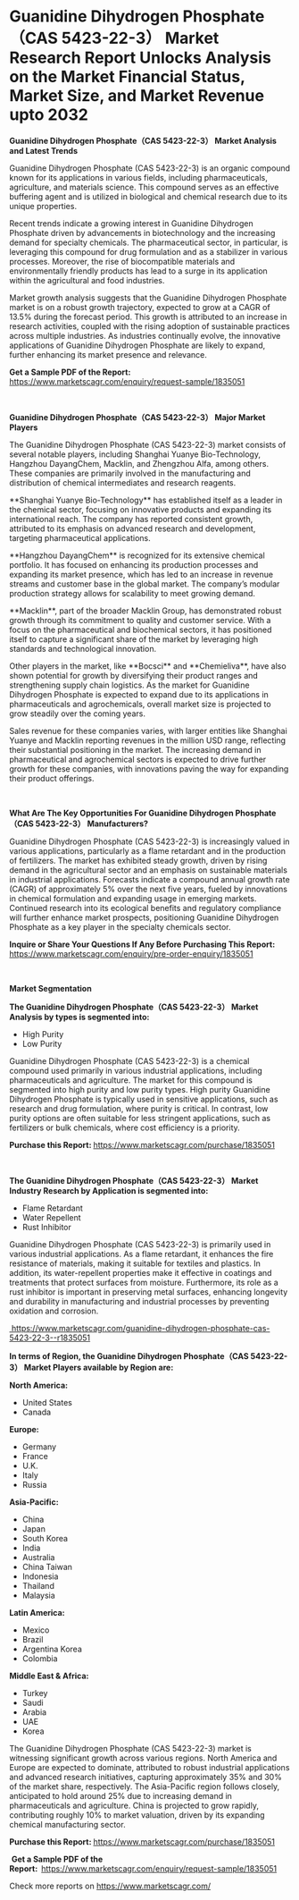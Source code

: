 <p><h1>Guanidine Dihydrogen Phosphate（CAS 5423-22-3） Market Research Report Unlocks Analysis on the Market Financial Status, Market Size, and Market Revenue upto 2032</h1></p><p><strong>Guanidine Dihydrogen Phosphate（CAS 5423-22-3） Market Analysis and Latest Trends</strong></p>
<p><p>Guanidine Dihydrogen Phosphate (CAS 5423-22-3) is an organic compound known for its applications in various fields, including pharmaceuticals, agriculture, and materials science. This compound serves as an effective buffering agent and is utilized in biological and chemical research due to its unique properties.</p><p>Recent trends indicate a growing interest in Guanidine Dihydrogen Phosphate driven by advancements in biotechnology and the increasing demand for specialty chemicals. The pharmaceutical sector, in particular, is leveraging this compound for drug formulation and as a stabilizer in various processes. Moreover, the rise of biocompatible materials and environmentally friendly products has lead to a surge in its application within the agricultural and food industries.</p><p>Market growth analysis suggests that the Guanidine Dihydrogen Phosphate market is on a robust growth trajectory, expected to grow at a CAGR of 13.5% during the forecast period. This growth is attributed to an increase in research activities, coupled with the rising adoption of sustainable practices across multiple industries. As industries continually evolve, the innovative applications of Guanidine Dihydrogen Phosphate are likely to expand, further enhancing its market presence and relevance.</p></p>
<p><strong>Get a Sample PDF of the Report:&nbsp;</strong> <a href="https://www.marketscagr.com/enquiry/request-sample/1835051?utm_campaign=2470&utm_medium=2&utm_source=Github&utm_content=ia&utm_term=26032025&utm_id=guanidine-dihydrogen-phosphatecas-5423-22-3">https://www.marketscagr.com/enquiry/request-sample/1835051</a></p>
<p>&nbsp;</p>
<p><strong>Guanidine Dihydrogen Phosphate（CAS 5423-22-3） Major Market Players</strong></p>
<p><p>The Guanidine Dihydrogen Phosphate (CAS 5423-22-3) market consists of several notable players, including Shanghai Yuanye Bio-Technology, Hangzhou DayangChem, Macklin, and Zhengzhou Alfa, among others. These companies are primarily involved in the manufacturing and distribution of chemical intermediates and research reagents.</p><p>**Shanghai Yuanye Bio-Technology** has established itself as a leader in the chemical sector, focusing on innovative products and expanding its international reach. The company has reported consistent growth, attributed to its emphasis on advanced research and development, targeting pharmaceutical applications.</p><p>**Hangzhou DayangChem** is recognized for its extensive chemical portfolio. It has focused on enhancing its production processes and expanding its market presence, which has led to an increase in revenue streams and customer base in the global market. The company’s modular production strategy allows for scalability to meet growing demand.</p><p>**Macklin**, part of the broader Macklin Group, has demonstrated robust growth through its commitment to quality and customer service. With a focus on the pharmaceutical and biochemical sectors, it has positioned itself to capture a significant share of the market by leveraging high standards and technological innovation.</p><p>Other players in the market, like **Bocsci** and **Chemieliva**, have also shown potential for growth by diversifying their product ranges and strengthening supply chain logistics. As the market for Guanidine Dihydrogen Phosphate is expected to expand due to its applications in pharmaceuticals and agrochemicals, overall market size is projected to grow steadily over the coming years.</p><p>Sales revenue for these companies varies, with larger entities like Shanghai Yuanye and Macklin reporting revenues in the million USD range, reflecting their substantial positioning in the market. The increasing demand in pharmaceutical and agrochemical sectors is expected to drive further growth for these companies, with innovations paving the way for expanding their product offerings.</p></p>
<p>&nbsp;</p>
<p><strong>What Are The Key Opportunities For Guanidine Dihydrogen Phosphate（CAS 5423-22-3） Manufacturers?</strong></p>
<p><p>Guanidine Dihydrogen Phosphate (CAS 5423-22-3) is increasingly valued in various applications, particularly as a flame retardant and in the production of fertilizers. The market has exhibited steady growth, driven by rising demand in the agricultural sector and an emphasis on sustainable materials in industrial applications. Forecasts indicate a compound annual growth rate (CAGR) of approximately 5% over the next five years, fueled by innovations in chemical formulation and expanding usage in emerging markets. Continued research into its ecological benefits and regulatory compliance will further enhance market prospects, positioning Guanidine Dihydrogen Phosphate as a key player in the specialty chemicals sector.</p></p>
<p><strong>Inquire or Share Your Questions If Any Before Purchasing This Report:</strong> <a href="https://www.marketscagr.com/enquiry/pre-order-enquiry/1835051?utm_campaign=2470&utm_medium=2&utm_source=Github&utm_content=ia&utm_term=26032025&utm_id=guanidine-dihydrogen-phosphatecas-5423-22-3">https://www.marketscagr.com/enquiry/pre-order-enquiry/1835051</a></p>
<p>&nbsp;</p>
<p><strong>Market Segmentation</strong></p>
<p><strong>The Guanidine Dihydrogen Phosphate（CAS 5423-22-3） Market Analysis by types is segmented into:</strong></p>
<p><ul><li>High Purity</li><li>Low Purity</li></ul></p>
<p><p>Guanidine Dihydrogen Phosphate (CAS 5423-22-3) is a chemical compound used primarily in various industrial applications, including pharmaceuticals and agriculture. The market for this compound is segmented into high purity and low purity types. High purity Guanidine Dihydrogen Phosphate is typically used in sensitive applications, such as research and drug formulation, where purity is critical. In contrast, low purity options are often suitable for less stringent applications, such as fertilizers or bulk chemicals, where cost efficiency is a priority.</p></p>
<p><strong>Purchase this Report:&nbsp;</strong><a href="https://www.marketscagr.com/purchase/1835051?utm_campaign=2470&utm_medium=2&utm_source=Github&utm_content=ia&utm_term=26032025&utm_id=guanidine-dihydrogen-phosphatecas-5423-22-3">https://www.marketscagr.com/purchase/1835051</a></p>
<p>&nbsp;</p>
<p><strong>The Guanidine Dihydrogen Phosphate（CAS 5423-22-3） Market Industry Research by Application is segmented into:</strong></p>
<p><ul><li>Flame Retardant</li><li>Water Repellent</li><li>Rust Inhibitor</li></ul></p>
<p><p>Guanidine Dihydrogen Phosphate (CAS 5423-22-3) is primarily used in various industrial applications. As a flame retardant, it enhances the fire resistance of materials, making it suitable for textiles and plastics. In addition, its water-repellent properties make it effective in coatings and treatments that protect surfaces from moisture. Furthermore, its role as a rust inhibitor is important in preserving metal surfaces, enhancing longevity and durability in manufacturing and industrial processes by preventing oxidation and corrosion.</p></p>
<p><a href="https://www.marketscagr.com/guanidine-dihydrogen-phosphate-cas-5423-22-3--r1835051?utm_campaign=2470&utm_medium=2&utm_source=Github&utm_content=ia&utm_term=26032025&utm_id=guanidine-dihydrogen-phosphatecas-5423-22-3">&nbsp;https://www.marketscagr.com/guanidine-dihydrogen-phosphate-cas-5423-22-3--r1835051</a></p>
<p><strong>In terms of Region, the Guanidine Dihydrogen Phosphate（CAS 5423-22-3） Market Players available by Region are:</strong></p>
<p>
    <p> <strong> North America: </strong>
        <ul>
            <li>United States</li>
            <li>Canada</li>
        </ul>
        </p> 
    <p> <strong> Europe: </strong>
        <ul>
            <li>Germany</li>
            <li>France</li>
            <li>U.K.</li>
            <li>Italy</li>
            <li>Russia</li>
        </ul>
        </p> 
    <p> <strong> Asia-Pacific: </strong>
        <ul>
            <li>China</li>
            <li>Japan</li>
            <li>South Korea</li>
            <li>India</li>
            <li>Australia</li>
            <li>China Taiwan</li>
            <li>Indonesia</li>
            <li>Thailand</li>
            <li>Malaysia</li>
        </ul>
        </p> 
    <p> <strong> Latin America: </strong>
        <ul>
            <li>Mexico</li>
            <li>Brazil</li>
            <li>Argentina Korea</li>
            <li>Colombia</li>
        </ul>
        </p> 
    <p> <strong> Middle East & Africa: </strong>
        <ul>
            <li>Turkey</li>
            <li>Saudi</li>
            <li>Arabia</li>
            <li>UAE</li>
            <li>Korea</li>
        </ul>
    </p>
    </p>
<p><p>The Guanidine Dihydrogen Phosphate (CAS 5423-22-3) market is witnessing significant growth across various regions. North America and Europe are expected to dominate, attributed to robust industrial applications and advanced research initiatives, capturing approximately 35% and 30% of the market share, respectively. The Asia-Pacific region follows closely, anticipated to hold around 25% due to increasing demand in pharmaceuticals and agriculture. China is projected to grow rapidly, contributing roughly 10% to market valuation, driven by its expanding chemical manufacturing sector.</p></p>
<p><strong>Purchase this Report: </strong><a href="https://www.marketscagr.com/purchase/1835051?utm_campaign=2470&utm_medium=2&utm_source=Github&utm_content=ia&utm_term=26032025&utm_id=guanidine-dihydrogen-phosphatecas-5423-22-3">https://www.marketscagr.com/purchase/1835051</a></p>
<p>&nbsp;<strong>Get a Sample PDF of the Report:&nbsp;&nbsp;</strong><a href="https://www.marketscagr.com/enquiry/request-sample/1835051?utm_campaign=2470&utm_medium=2&utm_source=Github&utm_content=ia&utm_term=26032025&utm_id=guanidine-dihydrogen-phosphatecas-5423-22-3">https://www.marketscagr.com/enquiry/request-sample/1835051</a></p>
<p><strong></strong></p>
<p>Check more reports on <a href="https://www.marketscagr.com/?utm_campaign=2470&utm_medium=2&utm_source=Github&utm_content=ia&utm_term=26032025&utm_id=guanidine-dihydrogen-phosphatecas-5423-22-3">https://www.marketscagr.com/</a></p>